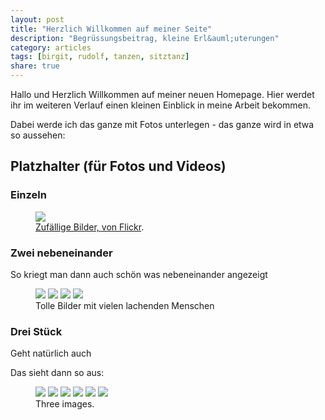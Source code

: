 ```yaml
---
layout: post
title: "Herzlich Willkommen auf meiner Seite"
description: "Begrüssungsbeitrag, kleine Erl&auml;uterungen"
category: articles
tags: [birgit, rudolf, tanzen, sitztanz]
share: true
---
```


Hallo und Herzlich Willkommen auf meiner neuen Homepage.
Hier werdet ihr im weiteren Verlauf einen kleinen Einblick in meine Arbeit bekommen.

Dabei werde ich das ganze mit Fotos unterlegen - das ganze wird in etwa so aussehen:

## Platzhalter (für Fotos und Videos)

### Einzeln

<figure>
	<a href="http://farm9.staticflickr.com/8426/7758832526_cc8f681e48_b.jpg"><img src="http://farm9.staticflickr.com/8426/7758832526_cc8f681e48_c.jpg"></a>
	<figcaption><a href="http://www.flickr.com/photos/80901381@N04/7758832526/" title="Morning Fog Emerging From Trees by A Guy Taking Pictures, on Flickr">Zuf&auml;llige Bilder, von Flickr</a>.</figcaption>
</figure>

### Zwei nebeneinander

So kriegt man dann auch schön was nebeneinander angezeigt

<figure class="half">
	<a href="http://placehold.it/1200x600.jpg"><img src="http://placehold.it/600x300.jpg"></a>
	<a href="http://placehold.it/1200x600.jpg"><img src="http://placehold.it/600x300.jpg"></a>
	<img src="http://placehold.it/600x300.jpg">
	<img src="http://placehold.it/600x300.jpg">
	<figcaption>Tolle Bilder mit vielen lachenden Menschen</figcaption>
</figure>

### Drei Stück

Geht natürlich auch

Das sieht dann so aus:

<figure class="third">
	<a href="http://placehold.it/1200x600.jpg"><img src="http://placehold.it/600x300.jpg"></a>
	<a href="http://placehold.it/1200x600.jpg"><img src="http://placehold.it/600x300.jpg"></a>
	<a href="http://placehold.it/1200x600.jpg"><img src="http://placehold.it/600x300.jpg"></a>
	<a href="http://placehold.it/1200x600.jpg"><img src="http://placehold.it/600x300.jpg"></a>
	<a href="http://placehold.it/1200x600.jpg"><img src="http://placehold.it/600x300.jpg"></a>
	<a href="http://placehold.it/1200x600.jpg"><img src="http://placehold.it/600x300.jpg"></a>
	<figcaption>Three images.</figcaption>
</figure>